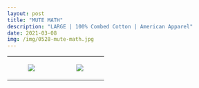 ```yaml
---
layout: post
title: "MUTE MATH"
description: "LARGE | 100% Combed Cotton | American Apparel"
date: 2021-03-08
img: /img/0528-mute-math.jpg
---
```




<table style="width:100%;"><tr><td style="vertical-align:top;">
      <figure class="tmblr-full" data-orig-height="2048" data-orig-width="1365" data-orig-src="https://concertshirts.netlify.app/shirts/0528/0528-01.jpg"><img src="https://64.media.tumblr.com/5d4d5ca92135327a2a6b0e20884c330c/f5f76cdec352bddd-fc/s540x810/7e45504bc0c85f84329dbb796935173e1ce88c2c.jpg" data-orig-height="2048" data-orig-width="1365" data-orig-src="https://concertshirts.netlify.app/shirts/0528/0528-01.jpg"/></figure></td>
    <td style="vertical-align:top;">
      <figure class="tmblr-full" data-orig-height="2048" data-orig-width="1365" data-orig-src="https://concertshirts.netlify.app/shirts/0528/0528-02.jpg"><img src="https://64.media.tumblr.com/3275404099e34d78ab1c7911cd5ffbc9/f5f76cdec352bddd-f2/s540x810/390e35eb5ca0fec81a1bfe8296fc0e16a7774b46.jpg" data-orig-height="2048" data-orig-width="1365" data-orig-src="https://concertshirts.netlify.app/shirts/0528/0528-02.jpg"/></figure></td>
  </tr></table>
